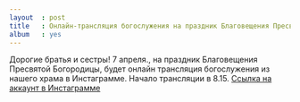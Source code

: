 ```yaml
---
layout  : post
title   : Онлайн-трансляция богослужения на праздник Благовещения Пресвятой Богородицы
album   : yes
---
```

Дорогие братья и сестры! 7 апреля., на праздник Благовещения Пресвятой Богородицы, будет онлайн трансляция богослужения из нашего храма в Инстаграмме. Начало трансляции в 8.15. [Ссылка на аккаунт в Инстаграмме](instagram.com/hram_otradnoe/)
